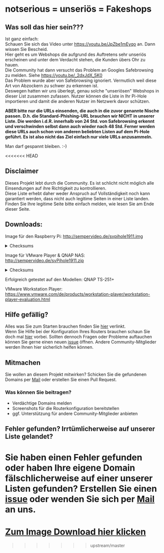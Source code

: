 # notserious = unseriös = Fakeshops

## Was soll das hier sein???

Ist ganz einfach:<br>
Schauen Sie sich das Video unter https://youtu.be/JpZbe1mEyqo an. Dann wissen Sie Bescheid.<br>
Hier geht es um Webshops die aufgrund des Auftretens sehr unseriös erscheinen und unter dem Verdacht stehen, die Kunden übers Ohr zu hauen.<br>
Die Community hat dann versucht das Problem an Googles Safebrowsing zu melden. Siehe https://youtu.be/_2dxJdX_5K0 <br>
Das Problem wurde aber von Safebrowsing ignoriert. Vermutlich weil diese Art von Abzockern zu schwer zu erkennen ist.<br>
Deswegen hatten wir uns überlegt, genau solche "unseriösen" Webshops in dieser List zusammen zufassen. Nutzer können die Liste in Ihr Pi-Hole importieren und damit die anderen Nutzer im Netzwerk davor schützen.

<b>ABER bitte nur die URLs einsenden, die auch in die zuvor genannte Nische passen. D.h. die Standard-Phishing-URL brauchen wir NICHT in unserer Liste. Die werden i.d.R. innerhalb von 24 Std. von Safebrowsing erkennt und verschwinden selbst dann auch wieder nach 48 Std. Ferner werden diese URLs auch schon von anderen beliebten Listen auf dem Pi-Hole geführt. Es ist also nicht das Ziel einfach nur viele URLs anzusammeln.</b>

Man darf gespannt bleiben. :-)

<<<<<<< HEAD
## Disclaimer
Dieses Projekt lebt durch die Community. Es ist schlicht nicht möglich alle Einsendungen auf ihre Richtigkeit zu kontrollieren.<br>
Diese Liste erhebt daher weder Anspruch auf Vollständigkeit noch kann garantiert werden, dass nicht auch legitime Seiten in einer Liste landen.<br>
Finden Sie Ihre legitime Seite bitte einfach melden, wie lesen Sie am Ende dieser Seite.

## Downloads:

Image für den Raspberry Pi: http://sempervideo.de/svpihole1911.img
<details><summary>Checksums</summary>
sha256: 86134d69d18994754cbf367fc5b5e269060bf2b8aa7aff4b16f0109b72a7175f<br>
md5: 5aefe8ee2fe041813318d056fa1ed085
</details>

Image für VMware Player & QNAP NAS: http://sempervideo.de/svPihole1911.zip

<details><summary>Checksums</summary>
sha256: 93a4d91dc78898ebca0861d3124aae95fd73b6285cda2831ecc33c3542088dda<br>
md5: 24abf6430c1e8c53c4c464b4688d8148
</details>

Erfolgreich getestet auf den Modellen: QNAP TS-251+

VMware Workstation Player: https://www.vmware.com/de/products/workstation-player/workstation-player-evaluation.html

## Hilfe gefällig?

Alles was Sie zum Starten brauchen finden Sie [hier](https://github.com/RPiList/specials/blob/master/Ben%C3%B6tigte%20Hardware.md) verlinkt.<br>
Wenn Sie Hilfe bei der Konfiguration Ihres Routers brauchen schaun Sie doch mal [hier](https://github.com/RPiList/specials/tree/master/RouterKonfiguration) vorbei.
Sollten dennoch Fragen oder Probleme auftauchen können Sie gerne einen neuen [issue](https://github.com/RPiList/specials/issues) öffnen. Andere Community-Mitglieder werden Ihnen hier sicherlich helfen können.

## Mitmachen
Sie wollen an diesem Projekt mitwirken? Schicken Sie die gefundenen Domains per [Mail](mailto:rpilist@gmail.com) oder erstellen Sie einen Pull Request.<br>
### Was können Sie beitragen?
- Verdächtige Domains melden
- Screenshots für die Routerkonfiguration bereitstellen
- ggf. Unterstützung für andere Community-Mitglieder anbieten

## Fehler gefunden? Irrtümlicherweise auf unserer Liste gelandet?
Sie haben einen Fehler gefunden oder haben Ihre eigene Domain fälschlicherweise auf einer unserer Listen gefunden? Erstellen Sie einen [issue](https://github.com/RPiList/specials/issues) oder wenden Sie sich per [Mail](mailto:rpilist@gmail.com) an uns.
=======
# <a href="./Download.md">Zum Image Download hier klicken</A>
>>>>>>> upstream/master
